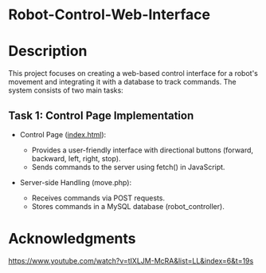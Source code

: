# Robot-Control-Web-Interface

# Description
This project focuses on creating a web-based control interface for a robot's movement and integrating it with a database to track commands. The system consists of two main tasks:

## Task 1: Control Page Implementation
* Control Page ([index.html](https://www.digitalocean.com/community/tutorial_series/an-introduction-to-open-source)):
  * Provides a user-friendly interface with directional buttons (forward, backward, left, right, stop).
  * Sends commands to the server using fetch() in JavaScript.
  
* Server-side Handling (move.php):
  * Receives commands via POST requests.
  * Stores commands in a MySQL database (robot_controller).




# Acknowledgments
https://www.youtube.com/watch?v=tIXLJM-McRA&list=LL&index=6&t=19s
